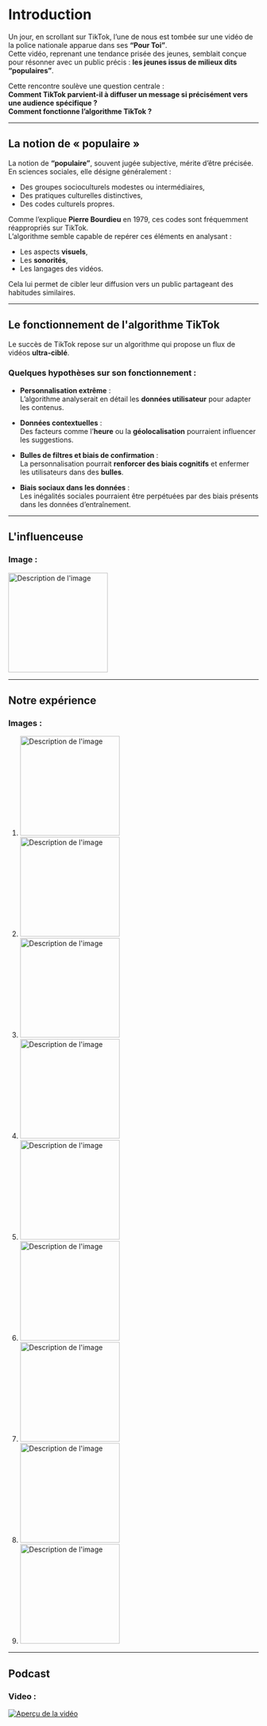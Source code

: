 # Introduction

Un jour, en scrollant sur TikTok, l’une de nous est tombée sur une vidéo de la police nationale apparue dans ses **“Pour Toi”**.  
Cette vidéo, reprenant une tendance prisée des jeunes, semblait conçue pour résonner avec un public précis : **les jeunes issus de milieux dits “populaires”**.  

Cette rencontre soulève une question centrale :  
**Comment TikTok parvient-il à diffuser un message si précisément vers une audience spécifique ?**  
**Comment fonctionne l’algorithme TikTok ?**

---

## La notion de « populaire »

La notion de **“populaire”**, souvent jugée subjective, mérite d’être précisée.  
En sciences sociales, elle désigne généralement :  
- Des groupes socioculturels modestes ou intermédiaires,  
- Des pratiques culturelles distinctives,  
- Des codes culturels propres.  

Comme l’explique **Pierre Bourdieu** en 1979, ces codes sont fréquemment réappropriés sur TikTok.  
L’algorithme semble capable de repérer ces éléments en analysant :  
- Les aspects **visuels**,  
- Les **sonorités**,  
- Les langages des vidéos.  

Cela lui permet de cibler leur diffusion vers un public partageant des habitudes similaires.

---

## Le fonctionnement de l'algorithme TikTok

Le succès de TikTok repose sur un algorithme qui propose un flux de vidéos **ultra-ciblé**.  
### Quelques hypothèses sur son fonctionnement :  
- **Personnalisation extrême** :  
  L’algorithme analyserait en détail les **données utilisateur** pour adapter les contenus.  

- **Données contextuelles** :  
  Des facteurs comme l’**heure** ou la **géolocalisation** pourraient influencer les suggestions.

- **Bulles de filtres et biais de confirmation** :  
  La personnalisation pourrait **renforcer des biais cognitifs** et enfermer les utilisateurs dans des **bulles**.

- **Biais sociaux dans les données** :  
  Les inégalités sociales pourraient être perpétuées par des biais présents dans les données d’entraînement.

---

## L'influenceuse



### Image :
<img src="./WhatsApp Image 2024-11-18 at 19.52.19.jpeg" alt="Description de l'image" width="200" />


---

## Notre expérience


### Images :  
1.  <img src="./WhatsApp Image 2024-11-18 at 13.44.35.jpeg" alt="Description de l'image" width="200" />
2.  <img src="./WhatsApp Image 2024-11-18 at 13.44.35 (8).jpeg" alt="Description de l'image" width="200" />
3.  <img src="./WhatsApp Image 2024-11-18 at 13.44.35 (7).jpeg" alt="Description de l'image" width="200" />
4.  <img src="./WhatsApp Image 2024-11-18 at 13.44.35 (6).jpeg" alt="Description de l'image" width="200" />
5.  <img src="./WhatsApp Image 2024-11-18 at 13.44.35 (5).jpeg" alt="Description de l'image" width="200" />
6.  <img src="./WhatsApp Image 2024-11-18 at 13.44.35 (4).jpeg" alt="Description de l'image" width="200" />
7.  <img src="./WhatsApp Image 2024-11-18 at 13.44.35 (3).jpeg" alt="Description de l'image" width="200" />
8.  <img src="./WhatsApp Image 2024-11-18 at 13.44.35 (2).jpeg" alt="Description de l'image" width="200" />
9.  <img src="./WhatsApp Image 2024-11-18 at 13.44.35 (1).jpeg" alt="Description de l'image" width="200" />

---

## Podcast

### Video :
[![Aperçu de la vidéo](./téléchargement.jpeg)](https://audioblog.arteradio.com/embed/238879)

